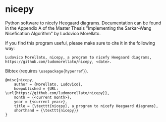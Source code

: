 # nicepy
Python software to nicefy Heegaard diagrams.
Documentation can be found in the Appendix A of the Master Thesis "Implementing the Sarkar-Wang Nicefication Algorithm" by Ludovico Morellato.

If you find this program useful, please make sure to cite it in the following way:

```
Ludovico Morellato, nicepy, a program to nicefy Heegaard diagrams, https://github.com/ludomorellato/nicepy, <date>. 
```

Bibtex (requires `\usepackage{hyperref}`).

```
@misc{nicepy,
    author = {Morellato, Ludovico},
    howpublished = {URL: \url{https://github.com/ludomorellato/nicepy}},
    month = {<current month>},
    year = {<current year>},
    title = {\texttt{nicepy}, a program to nicefy Heegaard diagrams},
    shorthand = {\texttt{nicepy}}
}
```